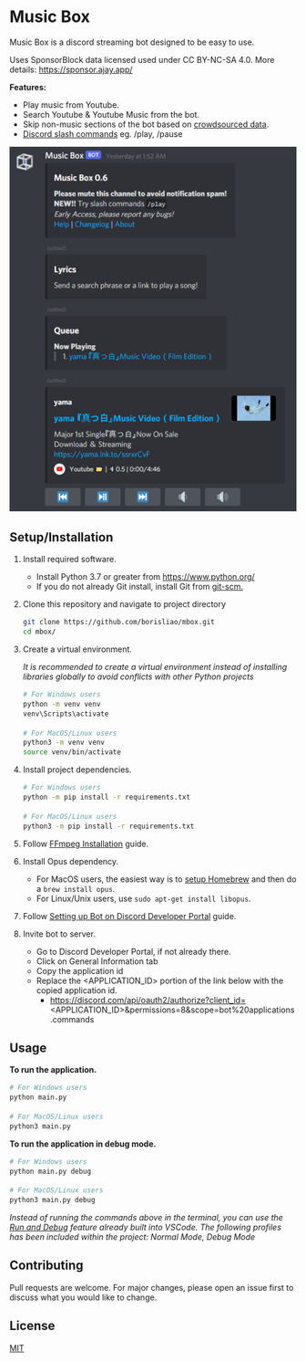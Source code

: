 # Music Box
Music Box is a discord streaming bot designed to be easy to use.

Uses SponsorBlock data licensed used under CC BY-NC-SA 4.0. More details: https://sponsor.ajay.app/

**Features:**

- Play music from Youtube.
- Search Youtube & Youtube Music from the bot.
- Skip non-music sections of the bot based on [crowdsourced data](https://sponsor.ajay.app/).
- [Discord slash commands](https://blog.discord.com/slash-commands-are-here-8db0a385d9e6)  eg. /play, /pause

![image](images/example.png)

## Setup/Installation
1. Install required software.  
    -  Install Python 3.7 or greater from https://www.python.org/
    -  If you do not already Git install, install Git from [git-scm.](https://git-scm.com)

2. Clone this repository and navigate to project directory
    ```bash
    git clone https://github.com/borisliao/mbox.git
    cd mbox/
    ```
    
3. Create a virtual environment.

    *It is recommended to create a virtual environment instead of installing libraries globally to avoid conflicts with other Python projects*

    ```bash
    # For Windows users
    python -m venv venv
    venv\Scripts\activate

    # For MacOS/Linux users
    python3 -m venv venv
    source venv/bin/activate
    ```

4. Install project dependencies.
    ```bash
    # For Windows users
    python -m pip install -r requirements.txt

    # For MacOS/Linux users
    python3 -m pip install -r requirements.txt
    ```

5. Follow [FFmpeg Installation](https://github.com/borisliao/mbox/wiki/FFmpeg-Installation) guide.
    
6. Install Opus dependency.
    - For MacOS users, the easiest way is to [setup Homebrew](https://brew.sh/) and then do a `brew install opus`.
    - For Linux/Unix users, use `sudo apt-get install libopus`.
    
7. Follow [Setting up Bot on Discord Developer Portal](https://github.com/borisliao/mbox/wiki/Setting-up-Bot-on-Discord-Developer-Portal) guide.

8. Invite bot to server.
    - Go to Discord Developer Portal, if not already there.
    - Click on General Information tab
    - Copy the application id
    - Replace the <APPLICATION_ID> portion of the link below with the copied application id.
        -  https://discord.com/api/oauth2/authorize?client_id=<APPLICATION_ID>&permissions=8&scope=bot%20applications.commands

## Usage
**To run the application.**
```bash
# For Windows users
python main.py

# For MacOS/Linux users
python3 main.py
```
**To run the application in debug mode.**
```bash
# For Windows users
python main.py debug

# For MacOS/Linux users
python3 main.py debug
```

*Instead of running the commands above in the terminal, you can use the [Run and Debug](https://code.visualstudio.com/docs/editor/debugging) feature already built into VSCode. The following profiles has been included within the project: Normal Mode, Debug Mode*

## Contributing
Pull requests are welcome. For major changes, please open an issue first to discuss what you would like to change.

## License
[MIT](https://choosealicense.com/licenses/mit/)
